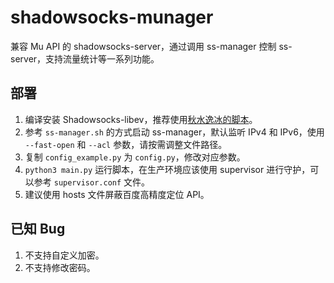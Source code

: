 # shadowsocks-munager

兼容 Mu API 的 shadowsocks-server，通过调用 ss-manager 控制 ss-server，支持流量统计等一系列功能。

## 部署

1. 编译安装 Shadowsocks-libev，推荐使用[秋水逸冰的脚本](https://shadowsocks.be/4.html)。
2. 参考 `ss-manager.sh` 的方式启动 ss-manager，默认监听 IPv4 和 IPv6，使用 `--fast-open` 和 `--acl` 参数，请按需调整文件路径。
3. 复制 `config_example.py` 为 `config.py`，修改对应参数。
4. `python3 main.py` 运行脚本，在生产环境应该使用 supervisor 进行守护，可以参考 `supervisor.conf` 文件。
5. 建议使用 hosts 文件屏蔽百度高精度定位 API。

## 已知 Bug

1. 不支持自定义加密。
2. 不支持修改密码。
